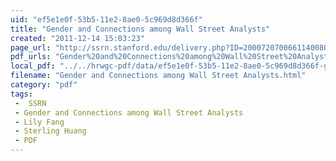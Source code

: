 ```yaml
---
uid: "ef5e1e0f-53b5-11e2-8ae0-5c969d8d366f"
title: "Gender and Connections among Wall Street Analysts"
created: "2011-12-14 15:03:23"
page_url: "http://ssrn.stanford.edu/delivery.php?ID=200072070066114008018122016031099006059017001061057056022127067122002117070090104098100005023023018037116125073005002126122107015000017021052107090094120065079122001082062119080085116117071008017095000&EXT=pdf"
pdf_urls: "Gender%20and%20Connections%20among%20Wall%20Street%20Analysts.resources/ssrn-id1965452.pdf"
local_pdf: "../../hrwgc-pdf/data/ef5e1e0f-53b5-11e2-8ae0-5c969d8d366f-gender-and-connections-among-wall-street-analysts.pdf"
filename: "Gender and Connections among Wall Street Analysts.html"
category: "pdf"
tags: 
 -  SSRN
 - Gender and Connections among Wall Street Analysts
 - Lily Fang
 - Sterling Huang
 - PDF
---
```

